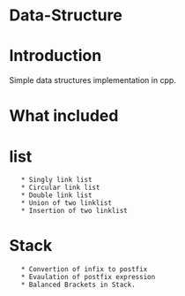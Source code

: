 # Data-Structure

# Introduction

Simple data structures implementation in cpp.

# What included

 # list

       * Singly link list
       * Circular link list
       * Double link list
       * Union of two linklist
       * Insertion of two linklist
       
 # Stack
       
       * Convertion of infix to postfix
       * Evaulation of postfix expression
       * Balanced Brackets in Stack.
       